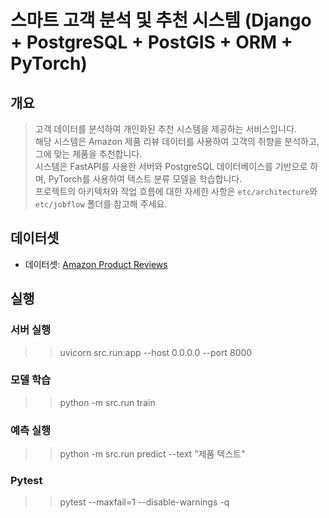 # 스마트 고객 분석 및 추천 시스템 (Django + PostgreSQL + PostGIS + ORM + PyTorch)

## 개요
> 고객 데이터를 분석하여 개인화된 추천 시스템을 제공하는 서비스입니다. <br>
> 해당 시스템은 Amazon 제품 리뷰 데이터를 사용하여 고객의 취향을 분석하고, 그에 맞는 제품을 추천합니다. <br>
> 시스템은 FastAPI를 사용한 서버와 PostgreSQL 데이터베이스를 기반으로 하며, PyTorch를 사용하여 텍스트 분류 모델을 학습합니다. <br>
> 프로젝트의 아키텍처와 작업 흐름에 대한 자세한 사항은 `etc/architecture`와 `etc/jobflow` 폴더를 참고해 주세요.

## 데이터셋
- 데이터셋: [Amazon Product Reviews](https://www.kaggle.com/datasets/bittlingmayer/amazonreviews)

## 실행
### 서버 실행
>   > uvicorn src.run:app --host 0.0.0.0 --port 8000
### 모델 학습
>   > python -m src.run train
### 예측 실행
>   > python -m src.run predict --text "제품 텍스트"
### Pytest
>   > pytest --maxfail=1 --disable-warnings -q